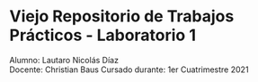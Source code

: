 # Viejo Repositorio de Trabajos Prácticos - Laboratorio 1

Alumno: Lautaro Nicolás Díaz</br>
Docente: Christian Baus
Cursado durante: 1er Cuatrimestre 2021
